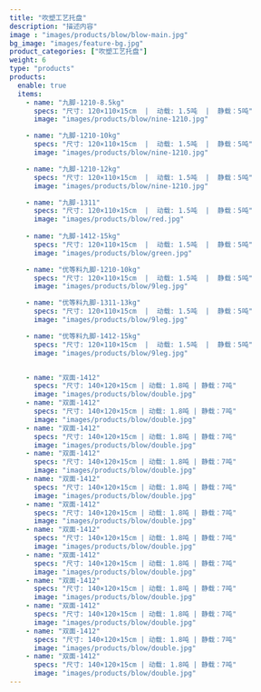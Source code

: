 ```yaml
---
title: "吹塑工艺托盘"
description: "描述内容"
image : "images/products/blow/blow-main.jpg"
bg_image: "images/feature-bg.jpg"
product_categories: ["吹塑工艺托盘"]
weight: 6
type: "products"
products:
  enable: true
  items:
    - name: "九脚-1210-8.5kg"
      specs: "尺寸: 120×110×15cm  |  动载: 1.5吨  |  静载：5吨"
      image: "images/products/blow/nine-1210.jpg" 

    - name: "九脚-1210-10kg"
      specs: "尺寸: 120×110×15cm  |  动载: 1.5吨  |  静载：5吨"
      image: "images/products/blow/nine-1210.jpg" 

    - name: "九脚-1210-12kg"
      specs: "尺寸: 120×110×15cm  |  动载: 1.5吨  |  静载：5吨"
      image: "images/products/blow/nine-1210.jpg" 

    - name: "九脚-1311"
      specs: "尺寸: 120×110×15cm  |  动载: 1.5吨  |  静载：5吨"
      image: "images/products/blow/red.jpg" 
    
    - name: "九脚-1412-15kg"
      specs: "尺寸: 120×110×15cm  |  动载: 1.5吨  |  静载：5吨"
      image: "images/products/blow/green.jpg" 

    - name: "优等料九脚-1210-10kg"
      specs: "尺寸: 120×110×15cm  |  动载: 1.5吨  |  静载：5吨"
      image: "images/products/blow/9leg.jpg" 

    - name: "优等料九脚-1311-13kg"
      specs: "尺寸: 120×110×15cm  |  动载: 1.5吨  |  静载：5吨"
      image: "images/products/blow/9leg.jpg" 

    - name: "优等料九脚-1412-15kg"
      specs: "尺寸: 120×110×15cm  |  动载: 1.5吨  |  静载：5吨"
      image: "images/products/blow/9leg.jpg" 


    - name: "双面-1412"
      specs: "尺寸: 140×120×15cm | 动载: 1.8吨 | 静载：7吨"
      image: "images/products/blow/double.jpg" 
    - name: "双面-1412"
      specs: "尺寸: 140×120×15cm | 动载: 1.8吨 | 静载：7吨"
      image: "images/products/blow/double.jpg" 
    - name: "双面-1412"
      specs: "尺寸: 140×120×15cm | 动载: 1.8吨 | 静载：7吨"
      image: "images/products/blow/double.jpg" 
    - name: "双面-1412"
      specs: "尺寸: 140×120×15cm | 动载: 1.8吨 | 静载：7吨"
      image: "images/products/blow/double.jpg" 
    - name: "双面-1412"
      specs: "尺寸: 140×120×15cm | 动载: 1.8吨 | 静载：7吨"
      image: "images/products/blow/double.jpg" 
    - name: "双面-1412"
      specs: "尺寸: 140×120×15cm | 动载: 1.8吨 | 静载：7吨"
      image: "images/products/blow/double.jpg" 
    - name: "双面-1412"
      specs: "尺寸: 140×120×15cm | 动载: 1.8吨 | 静载：7吨"
      image: "images/products/blow/double.jpg" 
    - name: "双面-1412"
      specs: "尺寸: 140×120×15cm | 动载: 1.8吨 | 静载：7吨"
      image: "images/products/blow/double.jpg" 
    - name: "双面-1412"
      specs: "尺寸: 140×120×15cm | 动载: 1.8吨 | 静载：7吨"
      image: "images/products/blow/double.jpg" 
    - name: "双面-1412"
      specs: "尺寸: 140×120×15cm | 动载: 1.8吨 | 静载：7吨"
      image: "images/products/blow/double.jpg" 
    - name: "双面-1412"
      specs: "尺寸: 140×120×15cm | 动载: 1.8吨 | 静载：7吨"
      image: "images/products/blow/double.jpg" 
    - name: "双面-1412"
      specs: "尺寸: 140×120×15cm | 动载: 1.8吨 | 静载：7吨"
      image: "images/products/blow/double.jpg" 
---
```

